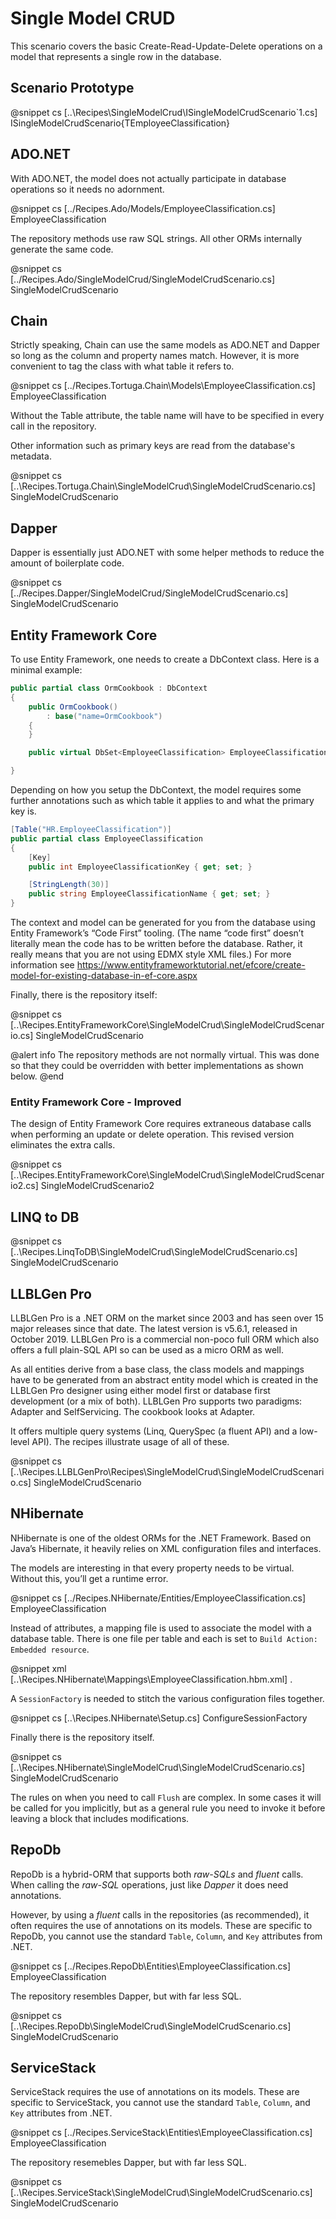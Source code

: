 ﻿# Single Model CRUD

This scenario covers the basic Create-Read-Update-Delete operations on a model that represents a single row in the database.

## Scenario Prototype

@snippet cs [..\Recipes\SingleModelCrud\ISingleModelCrudScenario`1.cs] ISingleModelCrudScenario{TEmployeeClassification}


## ADO.NET

With ADO.NET, the model does not actually participate in database operations so it needs no adornment.

@snippet cs [../Recipes.Ado/Models/EmployeeClassification.cs] EmployeeClassification

The repository methods use raw SQL strings. All other ORMs internally generate the same code. 

@snippet cs [../Recipes.Ado/SingleModelCrud/SingleModelCrudScenario.cs] SingleModelCrudScenario

## Chain

Strictly speaking, Chain can use the same models as ADO.NET and Dapper so long as the column and property names match. However, it is more convenient to tag the class with what table it refers to.

@snippet cs [../Recipes.Tortuga.Chain\Models\EmployeeClassification.cs] EmployeeClassification

Without the Table attribute, the table name will have to be specified in every call in the repository.

Other information such as primary keys are read from the database's metadata.

@snippet cs [..\Recipes.Tortuga.Chain\SingleModelCrud\SingleModelCrudScenario.cs] SingleModelCrudScenario

## Dapper

Dapper is essentially just ADO.NET with some helper methods to reduce the amount of boilerplate code.

@snippet cs [../Recipes.Dapper/SingleModelCrud/SingleModelCrudScenario.cs] SingleModelCrudScenario

## Entity Framework Core

To use Entity Framework, one needs to create a DbContext class. Here is a minimal example:

```csharp
public partial class OrmCookbook : DbContext
{
    public OrmCookbook()
        : base("name=OrmCookbook")
    {
    }

    public virtual DbSet<EmployeeClassification> EmployeeClassifications { get; set; }

}
```

Depending on how you setup the DbContext, the model requires some further annotations such as which table it applies to and what the primary key is.

```csharp
[Table("HR.EmployeeClassification")]
public partial class EmployeeClassification
{
    [Key]
    public int EmployeeClassificationKey { get; set; }

    [StringLength(30)]
    public string EmployeeClassificationName { get; set; }
}
```

The context and model can be generated for you from the database using Entity Framework’s “Code First” tooling. (The name “code first” doesn’t literally mean the code has to be written before the database. Rather, it really means that you are not using EDMX style XML files.) For more information see https://www.entityframeworktutorial.net/efcore/create-model-for-existing-database-in-ef-core.aspx

Finally, there is the repository itself:

@snippet cs [..\Recipes.EntityFrameworkCore\SingleModelCrud\SingleModelCrudScenario.cs] SingleModelCrudScenario

@alert info
The repository methods are not normally virtual. This was done so that they could be overridden with better implementations as shown below.
@end

### Entity Framework Core - Improved

The design of Entity Framework Core requires extraneous database calls when performing an update or delete operation. This revised version eliminates the extra calls.

@snippet cs [..\Recipes.EntityFrameworkCore\SingleModelCrud\SingleModelCrudScenario2.cs] SingleModelCrudScenario2

## LINQ to DB

@snippet cs [..\Recipes.LinqToDB\SingleModelCrud\SingleModelCrudScenario.cs] SingleModelCrudScenario

## LLBLGen Pro
LLBLGen Pro is a .NET ORM on the market since 2003 and has seen over 15 major releases since that date. The latest version is v5.6.1, released in October 2019. LLBLGen Pro is a commercial non-poco full ORM which also offers a full plain-SQL API so can be used as a micro ORM as well. 

As all entities derive from a base class, the class models and mappings have to be generated from an abstract entity model which is created in the LLBLGen Pro designer using either model first or database first development (or a mix of both). LLBLGen Pro supports two paradigms: Adapter and SelfServicing. The cookbook looks at Adapter. 

It offers multiple query systems (Linq, QuerySpec (a fluent API) and a low-level API). The recipes illustrate usage of all of these.

@snippet cs [..\Recipes.LLBLGenPro\Recipes\SingleModelCrud\SingleModelCrudScenario.cs] SingleModelCrudScenario

## NHibernate

NHibernate is one of the oldest ORMs for the .NET Framework. Based on Java’s Hibernate, it heavily relies on XML configuration files and interfaces.

The models are interesting in that every property needs to be virtual. Without this, you’ll get a runtime error.

@snippet cs [../Recipes.NHibernate/Entities/EmployeeClassification.cs] EmployeeClassification

Instead of attributes, a mapping file is used to associate the model with a database table. There is one file per table and each is set to `Build Action: Embedded resource`. 

@snippet xml [..\Recipes.NHibernate\Mappings\EmployeeClassification.hbm.xml] .

A `SessionFactory` is needed to stitch the various configuration files together. 

@snippet cs [..\Recipes.NHibernate\Setup.cs] ConfigureSessionFactory

Finally there is the repository itself.

@snippet cs [..\Recipes.NHibernate\SingleModelCrud\SingleModelCrudScenario.cs] SingleModelCrudScenario

The rules on when you need to call `Flush` are complex. In some cases it will be called for you implicitly, but as a general rule you need to invoke it before leaving a block that includes modifications.

## RepoDb

RepoDb is a hybrid-ORM that supports both *raw-SQLs* and *fluent* calls. When calling the *raw-SQL* operations, just like *Dapper* it does need annotations.

However, by using a *fluent* calls in the repositories (as recommended), it often requires the use of annotations on its models. These are specific to RepoDb, you cannot use the standard `Table`, `Column`, and `Key` attributes from .NET.

@snippet cs [../Recipes.RepoDb\Entities\EmployeeClassification.cs] EmployeeClassification

The repository resembles Dapper, but with far less SQL.

@snippet cs [..\Recipes.RepoDb\SingleModelCrud\SingleModelCrudScenario.cs] SingleModelCrudScenario

## ServiceStack

ServiceStack requires the use of annotations on its models. These are specific to ServiceStack, you cannot use the standard `Table`, `Column`, and `Key` attributes from .NET.

@snippet cs [../Recipes.ServiceStack\Entities\EmployeeClassification.cs] EmployeeClassification

The repository resemebles Dapper, but with far less SQL.

@snippet cs [..\Recipes.ServiceStack\SingleModelCrud\SingleModelCrudScenario.cs] SingleModelCrudScenario









